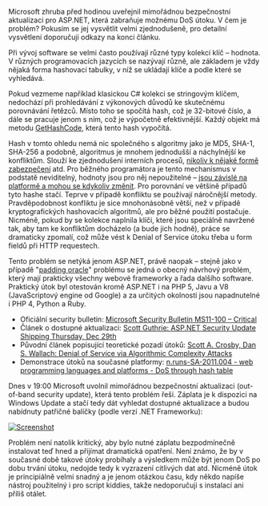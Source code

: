 <!-- dcterms:identifier = aspnetcz#361 -->
<!-- dcterms:title = Nainstalujte si mimořádnou bezpečnostní aktualizaci pro ASP.NET -->
<!-- dcterms:abstract = Microsoft zhruba před hodinou uveřejnil mimořádnou bezpečnostní aktualizaci pro ASP.NET, která zabraňuje možnému DoS útoku. -->
<!-- np9:categoryId = 2 -->
<!-- x4w:category = Bezpečnost -->
<!-- np9:authorId = 1 -->
<!-- np9:authorEmail = michal.valasek@altairis.cz -->
<!-- dcterms:creator = Michal Altair Valášek -->
<!-- dcterms:created = 2011-12-29T21:14:30.587+01:00 -->
<!-- dcterms:dateAccepted = 2011-12-29T21:14:33+01:00 -->
<!-- x4w:pictureWidth = 150 -->
<!-- x4w:pictureHeight = 150 -->
<!-- x4w:pictureUrl = /perex-pictures/20111229-nainstalujte-si-mimoradnou-bezpecnostni-aktualizaci-pro-asp-net.png -->

Microsoft zhruba před hodinou uveřejnil mimořádnou bezpečnostní aktualizaci pro ASP.NET, která zabraňuje možnému DoS útoku. V čem je problém? Pokusím se jej vysvětlit velmi zjednodušeně, pro detailní vysvětlení doporučuji odkazy na konci článku.

Při vývoj software se velmi často používají různé typy kolekcí klíč – hodnota. V různých programovacích jazycích se nazývají různě, ale základem je vždy nějaká forma hashovací tabulky, v níž se ukládají klíče a podle které se vyhledává. 

Pokud vezmeme například klasickou C# kolekci se stringovým klíčem, nedochází při prohledávání z výkonových důvodů ke skutečnému porovnávání řetězců. Místo toho se spočítá hash, což je 32-bitové číslo, a dále se pracuje jenom s ním, což je výpočetně efektivnější. Každý objekt má metodu [GetHashCode](http://msdn.microsoft.com/en-us/library/system.object.gethashcode.aspx), která tento hash vypočítá. 

Hash v tomto ohledu nemá nic společného s algoritmy jako je MD5, SHA-1, SHA-256 a podobně, algoritmus je mnohem jednodušší a náchylnější ke konfliktům. Slouží ke zjednodušení interních procesů, [nikoliv k nějaké formě zabezpečení](http://blogs.msdn.com/b/ericlippert/archive/2005/10/24/482447.aspx) atd. Pro běžného programátora je tento mechanismus v podstatě neviditelný, hodnoty jsou pro něj nepoužitelné – [jsou závislé na platformě a mohou se kdykoliv změnit](http://blogs.msdn.com/b/ericlippert/archive/2011/07/15/the-curious-property-revealed.aspx). Pro porovnání ve většině případů tyto hashe stačí. Teprve v případě konfliktu se používají náročnější metody. Pravděpodobnost konfliktu je sice mnohonásobně větší, než v případě kryptografických hashovacích algoritmů, ale pro běžné použití postačuje. Nicméně, pokud by se kolekce naplnila klíči, které jsou speciálně navržené tak, aby tam ke konfliktům docházelo (a bude jich hodně), práce se dramaticky zpomalí, což může vést k Denial of Service útoku třeba u form fieldů při HTTP requestech. 

Tento problém se netýká jenom ASP.NET, právě naopak – stejně jako v případě "[padding oracle](http://www.aspnet.cz/articles/303-padding-oracle-chyba-v-asp-net-o-co-vlastne-slo)" problému se jedná o obecný návrhový problém, který mají prakticky všechny webové frameworky a řada dalšího software. Praktický útok byl otestován kromě ASP.NET i na PHP 5, Javu a V8 (JavaScriptový engine od Google) a za určitých okolností jsou napadnutelné i PHP 4, Python a Ruby.

*   Oficiální security bulletin: [Microsoft Security Bulletin MS11-100 – Critical](http://technet.microsoft.com/en-us/security/bulletin/ms11-100)
*   Článek o dostupné aktualizaci: [Scott Guthrie: ASP.NET Security Update Shipping Thursday, Dec 29th](http://weblogs.asp.net/scottgu/archive/2011/12/28/asp-net-security-update-shipping-thursday-dec-29th.aspx)
*   Původní článek popisující teoretické pozadí útoků: [Scott A. Crosby, Dan S. Wallach: Denial of Service via Algorithmic Complexity Attacks](http://www.cs.rice.edu/~scrosby/hash/CrosbyWallach_UsenixSec2003.pdf)
*   Demonstrace útoků na současné platformy: [n.runs-SA-2011.004 - web programming languages and platforms - DoS through hash table](http://www.nruns.com/_downloads/advisory28122011.pdf) 

Dnes v 19:00 Microsoft uvolnil mimořádnou bezpečnostní aktualizaci (out-of-band security update), která tento problém řeší. Záplata je k dispozici na Windows Update a stačí tedy dát vyhledat dostupné aktualizace a budou nabídnuty patřičné balíčky (podle verzí .NET Frameworku):

[![Screenshot](http://www.aspnet.cz/Files/20111229-oobsecurityupdate_thumb.png "Windows Update: záplaty pro .NET 3.5 a 4.0 na Windows 2008 R2")](http://www.aspnet.cz/Files/20111229-oobsecurityupdate_2.png)

Problém není natolik kritický, aby bylo nutné záplatu bezpodmínečně instalovat teď hned a přijímat dramatická opatření. Není známo, že by v současné době takové útoky probíhaly a výsledkem může být jenom DoS po dobu trvání útoku, nedojde tedy k vyzrazení citlivých dat atd. Nicméně útok je principiálně velmi snadný a je jenom otázkou času, kdy někdo napíše nástroj použitelný i pro script kiddies, takže nedoporučuji s instalací ani příliš otálet.